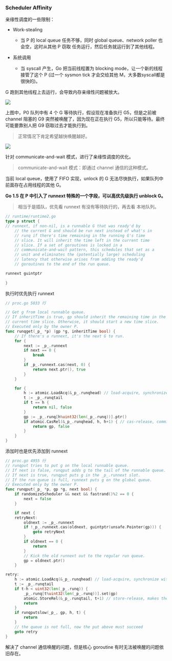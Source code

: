 ### Scheduler Affinity

亲缘性调度的一些限制：

* Work-stealing 
  * 当 P 的 local queue 任务不够，同时 global queue、network poller 也会空，这时从其他 P 窃取 任务运行，然后任务就运行到了其他线程。

* 系统调用
  * 当 syscall 产生，Go 把当前线程置为 blocking mode，让一个新的线程接管了这个 P (过一个 sysmon tick 才会交给其他 M，大多数syscall都是很快的)。

G 跑到其他线程上去运行，会导致内存亲缘性问题被放大。



![](D:/Home/17x/Projects/daily-notes/Golang/训练营/assets/12/Affinity_limitation.png)



上图中，P0 队列中有 4 个 G 等待执行，假设现在准备执行 G5，但是之前被 channel 阻塞的 G9 突然被唤醒了，因为现在正在执行 G5，所以只能等待。最终可能要靠别人把 G9 窃取过去才能执行到。

> 正常情况下肯定希望越快唤醒越好。



![](D:/Home/17x/Projects/daily-notes/Golang/训练营/assets/12/runnext.png)

针对 communicate-and-wait 模式，进行了亲缘性调度的优化。

>  communicate-and-wait 模式：即通过 channel 通信的这种模式。

当前 local queue，使用了 FIFO 实现，unlock 的 G 无法尽快执行，如果队列中前面存在占用线程的其他 G。

**Go 1.5 在 P 中引入了 runnext 特殊的一个字段，可以高优先级执行 unblock G。**

> 相当于是插队，优先看 runnext 有没有等待执行的，再去看 本地队列。



```go
// runtime/runtime2.go
type p struct {
// runnext, if non-nil, is a runnable G that was ready'd by
	// the current G and should be run next instead of what's in
	// runq if there's time remaining in the running G's time
	// slice. It will inherit the time left in the current time
	// slice. If a set of goroutines is locked in a
	// communicate-and-wait pattern, this schedules that set as a
	// unit and eliminates the (potentially large) scheduling
	// latency that otherwise arises from adding the ready'd
	// goroutines to the end of the run queue.

runnext guintptr
    
}
```

执行时优先执行 runnext

```go
// proc.go 5033 行

// Get g from local runnable queue.
// If inheritTime is true, gp should inherit the remaining time in the
// current time slice. Otherwise, it should start a new time slice.
// Executed only by the owner P.
func runqget(_p_ *p) (gp *g, inheritTime bool) {
	// If there's a runnext, it's the next G to run.
	for {
		next := _p_.runnext
		if next == 0 {
			break
		}
		if _p_.runnext.cas(next, 0) {
			return next.ptr(), true
		}
	}

	for {
		h := atomic.LoadAcq(&_p_.runqhead) // load-acquire, synchronize with other consumers
		t := _p_.runqtail
		if t == h {
			return nil, false
		}
		gp := _p_.runq[h%uint32(len(_p_.runq))].ptr()
		if atomic.CasRel(&_p_.runqhead, h, h+1) { // cas-release, commits consume
			return gp, false
		}
	}
}
```



添加时也是优先添加到 runnext

```go
// proc.go 4955 行
// runqput tries to put g on the local runnable queue.
// If next is false, runqput adds g to the tail of the runnable queue.
// If next is true, runqput puts g in the _p_.runnext slot.
// If the run queue is full, runnext puts g on the global queue.
// Executed only by the owner P.
func runqput(_p_ *p, gp *g, next bool) {
	if randomizeScheduler && next && fastrand()%2 == 0 {
		next = false
	}

	if next {
	retryNext:
		oldnext := _p_.runnext
		if !_p_.runnext.cas(oldnext, guintptr(unsafe.Pointer(gp))) {
			goto retryNext
		}
		if oldnext == 0 {
			return
		}
		// Kick the old runnext out to the regular run queue.
		gp = oldnext.ptr()
	}

retry:
	h := atomic.LoadAcq(&_p_.runqhead) // load-acquire, synchronize with consumers
	t := _p_.runqtail
	if t-h < uint32(len(_p_.runq)) {
		_p_.runq[t%uint32(len(_p_.runq))].set(gp)
		atomic.StoreRel(&_p_.runqtail, t+1) // store-release, makes the item available for consumption
		return
	}
	if runqputslow(_p_, gp, h, t) {
		return
	}
	// the queue is not full, now the put above must succeed
	goto retry
}

```



解决了 channel 通信唤醒的问题，但是核心 goroutine 有时无法被唤醒的问题依旧存在。